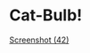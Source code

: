 # Cat-Bulb!
[Screenshot (42)](https://user-images.githubusercontent.com/116102105/230416694-e287798a-7f01-44ad-b6f8-42c25a64c0d0.png)
